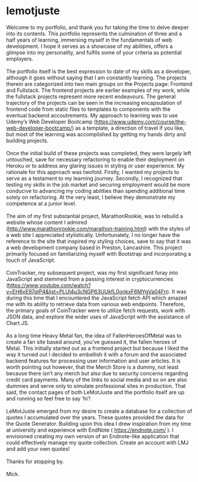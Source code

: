 # lemotjuste
Welcome to my portfolio, and thank you for taking the time to delve deeper into its contents. This portfolio represents the culmination of three and a half years of learning, immersing myself in the fundamentals of web development. I hope it serves as a showcase of my abilities, offers a glimpse into my personality, and fulfils some of your criteria as potential employers. <br /> <br />
The portfolio itself is the best expression to date of my skills as a developer, although it goes without saying that I am constantly learning. The projects therein are categorized into two main groups on the Projects page: Frontend and Fullstack. The frontend projects are earlier examples of my work, while the fullstack projects represent more recent endeavours. The general trajectory of the projects can be seen in the increasing encapsulation of frontend code from static files to templates to components with the eventual backend accoutrements. My approach to learning was to use Udemy’s Web Developer Bootcamp (https://www.udemy.com/course/the-web-developer-bootcamp/) as a template, a direction of travel if you like, but most of the learning was accomplished by getting my hands dirty and building projects. <br /> <br />
Once the initial build of these projects was completed, they were largely left untouched, save for necessary refactoring to enable their deployment on Heroku or to address any glaring issues in styling or user experience. My rationale for this approach was twofold. Firstly, I wanted my projects to serve as a testament to my learning journey. Secondly, I recognized that testing my skills in the job market and securing employment would be more conducive to advancing my coding abilities than spending additional time solely on refactoring. At the very least, I believe they demonstrate my competence at a junior level. <br /> <br />
The aim of my first substantial project, MarathonRookie, was to rebuild a website whose content I admired (http://www.marathonrookie.com/marathon-training.html) with the styles of a web site I appreciated stylistically. Unfortunately, I no longer have the reference to the site that inspired my styling choices, save to say that it was a web development company based in Preston, Lancashire. This project primarily focused on familiarizing myself with Bootstrap and incorporating a touch of JavaScript. <br /> <br />
CoinTracker, my subsequent project, was my first significant foray into JavaScript and stemmed from a passing interest in cryptocurrencies (https://www.youtube.com/watch?v=EH6vE97qIP4&list=PLUl4u3cNGP63UUkfL0onkxF6MYgVa04Fn). It was during this time that I encountered the JavaScript fetch API which amazed me with its ability to retrieve data from various web endpoints. Therefore, the primary goals of CoinTracker were to utilize fetch requests, work with JSON data, and explore the wider uses of JavaScript with the assistance of Chart.JS. <br /> <br /> 
As a long time Heavy Metal fan, the idea of FallenHeroesOfMetal was to create a fan site based around, you’ve guessed it, the fallen heroes of Metal. This initially started out as a frontend project but because I liked the way it turned out I decided to embellish it with a forum and the associated backend features for processing user information and user articles. It is worth pointing out however, that the Merch Store is a dummy, not least because there isn’t any merch but also due to security concerns regarding credit card payments. Many of the links to social media and so on are also dummies and serve only to simulate professional sites in production. That said, the contact pages of both LeMotJuste and the portfolio itself are up and running so feel free to say ‘hi’!  <br /> <br />
LeMotJuste emerged from my desire to create a database for a collection of quotes I accumulated over the years. These quotes provided the data for the Quote Generator. Building upon this idea I drew inspiration from my time at university and experience with EndNote ( https://endnote.com/ ).  I envisioned creating my own version of an Endnote-like application that could effectively manage my quote collection. Create an account with LMJ and add your own quotes! <br /> <br />
Thanks for stopping by. <br /> <br />
Mick. 
